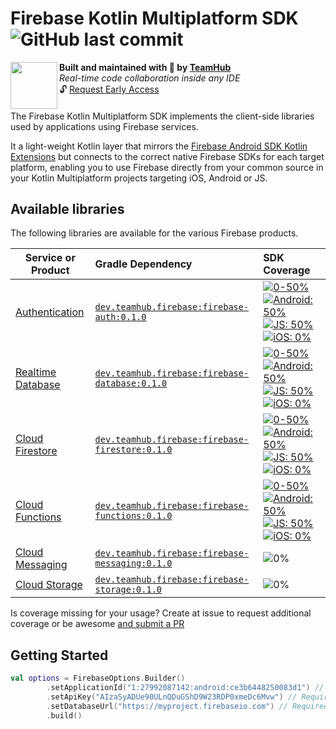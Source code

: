 <h1 align="left">Firebase Kotlin Multiplatform SDK <img alt="GitHub last commit" src="https://img.shields.io/github/last-commit/teamhubapp/firebase-kotlin-multiplatform-sdk?style=flat-square"></h1>
<img align="left" width="75px" src="https://avatars2.githubusercontent.com/u/42865805?s=200&v=4"> 
  <b>Built and maintained with 🧡 by <a href="https://teamhub.dev">TeamHub</a></b><br/>
  <i>Real-time code collaboration inside any IDE</i><br/>
  🔓 <a href="https://teamhub.typeform.com/to/uSS8cv">Request Early Access</a>
<h4></h4>

The Firebase Kotlin Multiplatform SDK implements the client-side libraries used by applications using Firebase services. 

It a light-weight Kotlin layer that mirrors the [Firebase Android SDK Kotlin Extensions](https://firebase.github.io/firebase-android-sdk/reference/kotlin/firebase-ktx/) but connects to the correct native Firebase SDKs for each target platform, enabling you to use Firebase directly from your common source in your Kotlin Multiplatform projects targeting iOS, Android or JS.

## Available libraries

The following libraries are available for the various Firebase products.


| Service or Product	                                                                 | Gradle Dependency                                                                                                                   | SDK Coverage                                                                                                                                                                                                               |
| ------------------------------------------------------------------------------------ | :-----------------------------------------------------------------------------------------------------------------------------------|:-------------------------------------------------------------------------------------------------------------------------------------------------------------------------------------------------------------------------- |
| [Authentication](https://firebase.google.com/docs/auth#kotlin-android)               | [`dev.teamhub.firebase:firebase-auth:0.1.0`](https://mvnrepository.com/artifact/dev.teamhub.firebase/firebase-auth/0.1.0)           | [![0-50%](https://img.shields.io/badge/-0--50%25-lightgrey?style=flat-square)](/firebase-auth/src/commonMain/kotlin/dev/teamhub/firebase/auth/auth.kt) [![Android: 50%](https://img.shields.io/badge/Android-50%25-green?style=flat-square)](/firebase-auth/src/androidMain/kotlin/dev/teamhub/firebase/auth/auth.kt) [![JS: 50%](https://img.shields.io/badge/Web-50%25-red?style=flat-square)](/firebase-auth/src/jsMain/kotlin/dev/teamhub/firebase/auth/auth.kt) [![iOS: 0%](https://img.shields.io/badge/iOS-0%25-blue?style=flat-square)](/firebase-auth/src/iosMain/kotlin/dev/teamhub/firebase/auth/auth.kt) |
| [Realtime Database](https://firebase.google.com/docs/database#kotlin-android)        | [`dev.teamhub.firebase:firebase-database:0.1.0`](https://mvnrepository.com/artifact/dev.teamhub.firebase/firebase-database/0.1.0)   | [![0-50%](https://img.shields.io/badge/-0--50%25-lightgrey?style=flat-square)](/firebase-database/src/commonMain/kotlin/dev/teamhub/firebase/auth/database.kt) [![Android: 50%](https://img.shields.io/badge/Android-50%25-green?style=flat-square)](/firebase-database/src/androidMain/kotlin/dev/teamhub/firebase/database/database.kt) [![JS: 50%](https://img.shields.io/badge/Web-50%25-red?style=flat-square)](/firebase-database/src/jsMain/kotlin/dev/teamhub/firebase/database/database.kt) [![iOS: 0%](https://img.shields.io/badge/iOS-0%25-blue?style=flat-square)](/firebase-database/src/iosMain/kotlin/dev/teamhub/firebase/database/database.kt) |
| [Cloud Firestore](https://firebase.google.com/docs/firestore#kotlin-android)         | [`dev.teamhub.firebase:firebase-firestore:0.1.0`](https://mvnrepository.com/artifact/dev.teamhub.firebase/firebase-firestore/0.1.0) | [![0-50%](https://img.shields.io/badge/-0--50%25-lightgrey?style=flat-square)](/firebase-firestore/src/commonMain/kotlin/dev/teamhub/firebase/firestore/firestore.kt) [![Android: 50%](https://img.shields.io/badge/Android-50%25-green?style=flat-square)](/firebase-auth/src/androidMain/kotlin/dev/teamhub/firebase/firestore/firestore.kt) [![JS: 50%](https://img.shields.io/badge/Web-50%25-red?style=flat-square)](/firebase-firestore/src/jsMain/kotlin/dev/teamhub/firebase/firestore/firestore.kt) [![iOS: 0%](https://img.shields.io/badge/iOS-0%25-blue?style=flat-square)](/firebase-firestore/src/iosMain/kotlin/dev/teamhub/firebase/firestore/firestore.kt) |
| [Cloud Functions](https://firebase.google.com/docs/functions/callable#kotlin-android)| [`dev.teamhub.firebase:firebase-functions:0.1.0`](https://mvnrepository.com/artifact/dev.teamhub.firebase/firebase-functions/0.1.0) | [![0-50%](https://img.shields.io/badge/-0--50%25-lightgrey?style=flat-square)](/firebase-functions/src/commonMain/kotlin/dev/teamhub/firebase/functions/functions.kt) [![Android: 50%](https://img.shields.io/badge/Android-50%25-green?style=flat-square)](/firebase-functions/src/androidMain/kotlin/dev/teamhub/firebase/functions/functions.kt) [![JS: 50%](https://img.shields.io/badge/Web-50%25-red?style=flat-square)](/firebase-functions/src/jsMain/kotlin/dev/teamhub/firebase/functions/functions.kt) [![iOS: 0%](https://img.shields.io/badge/iOS-0%25-blue?style=flat-square)](/firebase-functions/src/iosMain/kotlin/dev/teamhub/firebase/functions/functions.kt) |
| [Cloud Messaging](https://firebase.google.com/docs/messaging#kotlin-android)         | [`dev.teamhub.firebase:firebase-messaging:0.1.0`](https://mvnrepository.com/artifact/dev.teamhub.firebase/firebase-messaging/0.1.0) | ![0%](https://img.shields.io/badge/-0%25-lightgrey?style=flat-square) |
| [Cloud Storage](https://firebase.google.com/docs/storage#kotlin-android)             | [`dev.teamhub.firebase:firebase-storage:0.1.0`](https://mvnrepository.com/artifact/dev.teamhub.firebase/firebase-storage/0.1.0)     | ![0%](https://img.shields.io/badge/-0%25-lightgrey?style=flat-square) |

Is coverage missing for your usage? Create at issue to request additional coverage or be awesome [and submit a PR](https://github.com/TeamHubApp/firebase-kotlin-multiplatform-sdk/fork)

## Getting Started

```kotlin
val options = FirebaseOptions.Builder()
        .setApplicationId("1:27992087142:android:ce3b6448250083d1") // Required for Analytics.
        .setApiKey("AIzaSyADUe90ULnQDuGShD9W23RDP0xmeDc6Mvw") // Required for Auth.
        .setDatabaseUrl("https://myproject.firebaseio.com") // Required for RTDB.
        .build()
```
